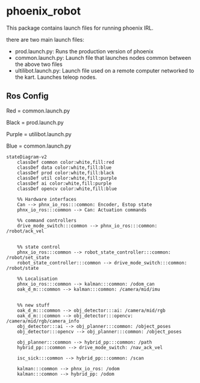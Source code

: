 # phoenix_robot

This package contains launch files for running phoenix IRL.

there are two main launch files:

- prod.launch.py: Runs the production version of phoenix
- common.launch.py: Launch file that launches nodes common between the above two files
- ultilibot.launch.py: Launch file used on a remote computer networked to the kart. Launches
teleop nodes.

## Ros Config

Red = common.launch.py

Black = prod.launch.py

Purple = utilibot.launch.py

Blue = common.launch.py

```mermaid
stateDiagram-v2
    classDef common color:white,fill:red
    classDef data color:white,fill:blue
    classDef prod color:white,fill:black
    classDef util color:white,fill:purple
    classDef ai color:white,fill:purple
    classDef opencv color:white,fill:blue

    %% Hardware interfaces
    Can --> phnx_io_ros:::common: Encoder, Estop state
    phnx_io_ros:::common --> Can: Actuation commands
    
    %% command controllers
    drive_mode_switch:::common --> phnx_io_ros:::common: /robot/ack_vel
    
    
    %% state control
    phnx_io_ros:::common --> robot_state_controller:::common: /robot/set_state
    robot_state_controller:::common --> drive_mode_switch:::common: /robot/state

    %% Localisation
    phnx_io_ros:::common --> kalman:::common: /odom_can
    oak_d_m:::common --> kalman:::common: /camera/mid/imu
    

    %% new stuff
    oak_d_m:::common --> obj_detector:::ai: /camera/mid/rgb
    oak_d_m:::common --> obj_detector:::opencv: /camera/mid/rgb/camera_info
    obj_detector:::ai --> obj_planner:::common: /object_poses
    obj_detector:::opencv --> obj_planner:::common: /object_poses

    obj_planner:::common --> hybrid_pp:::common: /path
    hybrid_pp:::common --> drive_mode_switch: /nav_ack_vel

    isc_sick:::common --> hybrid_pp:::common: /scan

    kalman:::common --> phnx_io_ros: /odom
    kalman:::common --> hybrid_pp: /odom
```
